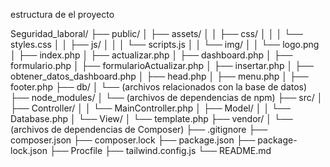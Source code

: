 estructura de el proyecto

Seguridad_laboral/
├── public/
│   ├── assets/
│   │   ├── css/
│   │   │   └── styles.css
│   │   ├── js/
│   │   │   └── scripts.js
│   │   └── img/
│   │       └── logo.png
│   ├── index.php
│   ├── actualizar.php
│   ├── dashboard.php
│   ├── formulario.php
│   ├── formularioActualizar.php
│   ├── insertar.php
│   ├── obtener_datos_dashboard.php
│   ├── head.php
│   ├── menu.php
│   ├── footer.php
├── db/
│   └── (archivos relacionados con la base de datos)
├── node_modules/
│   └── (archivos de dependencias de npm)
├── src/
│   ├── Controller/
│   │   └── MainController.php
│   ├── Model/
│   │   └── Database.php
│   └── View/
│       └── template.php
├── vendor/
│   └── (archivos de dependencias de Composer)
├── .gitignore
├── composer.json
├── composer.lock
├── package.json
├── package-lock.json
├── Procfile
├── tailwind.config.js
└── README.md